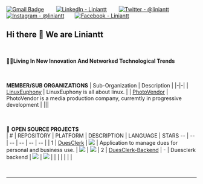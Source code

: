 
[![Gmail Badge](https://img.shields.io/badge/Gmail-D14836?style=for-the-badge&logo=gmail&logoColor=white)](mailto:info@liniantt.com) &emsp;&emsp;[![LinkedIn - Liniantt](https://img.shields.io/badge/LinkedIn-0077B5?style=for-the-badge&logo=linkedin&logoColor=white)](https://www.linkedin.com/company/liniantt)&emsp;&emsp;
[![Twitter - @liniantt](https://img.shields.io/badge/Twitter-1DA1F2?style=for-the-badge&logo=twitter&logoColor=white)](https://twitter.com/liniantt)&emsp;&emsp;[![Instagram - @liniantt](https://img.shields.io/badge/Instagram-E4405F?style=for-the-badge&logo=instagram&logoColor=white )](https://www.instagram.com/liniantt)&emsp;&emsp;[![Facebook - Liniantt](https://img.shields.io/badge/Facebook-1877F2?style=for-the-badge&logo=facebook&logoColor=white)](https://www.facebook.com/liniantt)&emsp;&emsp;


## Hi there 👋 We are Liniantt

<br>

🙋‍♀️**Living In New Innovation And Networked Technological Trends**


<br><br> **MEMBER/SUB ORGANIZATIONS**
| Sub-Organization | Description |
|-|-|
| [LinuxEuphony](https://www.github.com/linuxeuphony) | LinuxEuphony is all about linux. |
| [PhotoVendor](https://www.github.com/photovendor) | PhotoVendor is a media production company, curremtly in progressive development |
|||

<br><br>💬 **OPEN SOURCE PROJECTS**<br>
| # | REPOSITORY | PLATFORM | DESCRIPTION | LANGUAGE | STARS
-- | -- | -- | -- | -- | -- |
| 1 | [DuesClerk](https://github.com/liniantt/DuesClerk) | ![](https://img.shields.io/badge/Android-3DDC84?style=for-the-badge&logo=android&logoColor=white) | Application to manage dues for personal and business use. | ![](https://img.shields.io/badge/Java-ED8B00?style=for-the-badge&logo=java&logoColor=white) | ![](https://img.shields.io/github/stars/liniantt/DuesClerk)
| 2 | [DuesClerk-Backend](https://github.com/liniantt/DuesClerk-Backend) | - | Duesclerk backend | ![](https://img.shields.io/badge/PHP-777BB4?style=for-the-badge&logo=php&logoColor=white) | ![](https://img.shields.io/github/stars/liniantt/DuesClerk-Backend)
|  | |  |  |  | |

<br>


***

